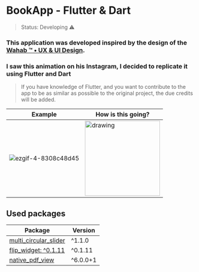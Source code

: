 # BookApp - Flutter & Dart

>Status: Developing ⚠️


### This application was developed inspired by the design of the [Wahab ™ • UX & UI Design](https://www.instagram.com/wahab.xyz/).
### I saw this animation on his Instagram, I decided to replicate it using Flutter and Dart
>If you have knowledge of Flutter, and you want to contribute to the app to be as similar as possible to the original project, the due credits will be added.

Example   | How is this going?
--------- | ------
![ezgif-4-8308c48d45](https://user-images.githubusercontent.com/54247489/197602942-a65dd667-8851-4717-9cec-0b9b49fdfb07.gif) | <img src="https://user-images.githubusercontent.com/54247489/197602670-b14309f7-e5d6-4a9e-a79e-f3595a02ab91.gif" alt="drawing" width="200"/>

## Used packages

Package   | Version
------------- | ----------
[multi_circular_slider](https://pub.dartlang.org/packages?q=multi_circular_slider) | ^1.1.0
[flip_widget: ^0.1.11](https://pub.dartlang.org/packages?q=flip_widget) | ^0.1.11
[native_pdf_view](https://pub.dartlang.org/packages?q=native_pdf_view) |  ^6.0.0+1





<!--- ## Example --->
 <!--- ![ezgif-4-8308c48d45](https://user-images.githubusercontent.com/54247489/197602942-a65dd667-8851-4717-9cec-0b9b49fdfb07.gif) --->


<!--- ## AppBook until now --->
<!--- ![app_book_current](https://user-images.githubusercontent.com/54247489/197602670-b14309f7-e5d6-4a9e-a79e-f3595a02ab91.gif) --->


